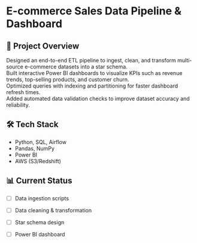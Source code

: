 # E-commerce Sales Data Pipeline & Dashboard

## 📌 Project Overview
Designed an end-to-end ETL pipeline to ingest, clean, and transform multi-source e-commerce datasets into a star schema.  
Built interactive Power BI dashboards to visualize KPIs such as revenue trends, top-selling products, and customer churn.  
Optimized queries with indexing and partitioning for faster dashboard refresh times.  
Added automated data validation checks to improve dataset accuracy and reliability.  

## 🛠 Tech Stack
- Python, SQL, Airflow  
- Pandas, NumPy  
- Power BI  
- AWS (S3/Redshift)  

## 📊 Current Status
- [ ] Data ingestion scripts  
- [ ] Data cleaning & transformation  
- [ ] Star schema design  
- [ ] Power BI dashboard  



